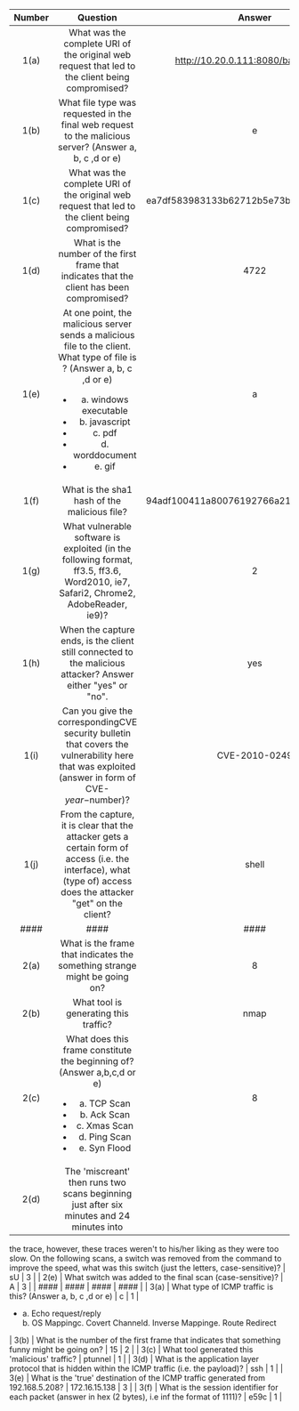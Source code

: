 | Number        | Question      | Answer        | Score |
| :-------------: | :-------------: | :-------------: | :-------------: |
| 1(a) | What was the complete URI of the original web request that led to the client being compromised? | http://10.20.0.111:8080/banking.htm | 1 |
| 1(b) | What file type was requested in the final web request to the malicious server? (Answer a, b, c ,d or e) | e | 2 |
| 1(c) | What was the complete URI of the original web request that led to the client being compromised? | ea7df583983133b62712b5e73bffbcd45cc53736 | 2 |
| 1(d) | What is the number of the first frame that indicates that the client has been compromised? | 4722 | 3 |
| 1(e) | At one point, the malicious server sends a malicious file to the client. What type of file is ? (Answer a, b, c ,d or e) <ul><li>a. windows executable</li><li>b. javascript</li><li>c. pdf</li><li>d. worddocument</li><li>e. gif</li></ul> | a | 2 |
| 1(f) | What is the sha1 hash of the malicious file? | 94adf100411a80076192766a214e0ff92da13ab7 | 2 |
| 1(g) | What vulnerable software is exploited (in the following format, ff3.5, ff3.6, Word2010, ie7, Safari2, Chrome2, AdobeReader, ie9)? | 2 |
| 1(h) | When the capture ends, is the client still connected to the malicious attacker? Answer either "yes" or "no". | yes | 2 |
| 1(i) | Can you give the correspondingCVE security bulletin that covers the vulnerability here that was exploited (answer in form of CVE-$year-$number)? | CVE-2010-0249 | 2 |
| 1(j) |  From the capture, it is clear that the attacker gets a certain form of access (i.e. the interface), what (type of) access does the attacker "get" on the client? | shell | 2 |
| #### | #### | #### | #### |
| 2(a) | What is the frame that indicates the something strange might be going on? | 8 | 2 |
| 2(b) | What tool is generating this traffic? | nmap | 1 |
| 2(c) | What does this frame constitute the beginning of? (Answer a,b,c,d or e) <ul><li>a. TCP Scan</li><li>b. Ack Scan</li><li>c. Xmas Scan</li><li>d. Ping Scan</li><li>e. Syn Flood</li></ul> | 8 | 1 |
| 2(d) | The 'miscreant' then runs two scans beginning just after six minutes and 24 minutes into
the trace, however, these traces weren't to his/her liking as they were too slow. On the following
scans, a switch was removed from the command to improve the speed, what was this switch (just the
letters, case-sensitive)?  | sU | 3 |
| 2(e) | What switch was added to the final scan (case-sensitive)? | A | 3 |
| #### | #### | #### | #### |
| 3(a) | What type of ICMP traffic is this? (Answer a, b, c ,d or e) | c | 1 | <ul><li>a. Echo request/reply</li></li>b. OS Mapping</li></li>c. Covert Channel</li></li>d. Inverse Mapping</li></li>e. Route Redirect</li></li></ul>
| 3(b) | What is the number of the first frame that indicates that something funny might be going on? | 15 | 2 |
| 3(c) | What tool generated this 'malicious' traffic? | ptunnel | 1 |
| 3(d) | What is the application layer protocol that is hidden within the ICMP traffic (i.e. the payload)? | ssh | 1 |
| 3(e) | What is the 'true' destination of the ICMP traffic generated from 192.168.5.208? | 172.16.15.138 | 3 |
| 3(f) | What is the session identifier for each packet (answer in hex (2 bytes), i.e inf the format of 1111)? | e59c | 1 |
